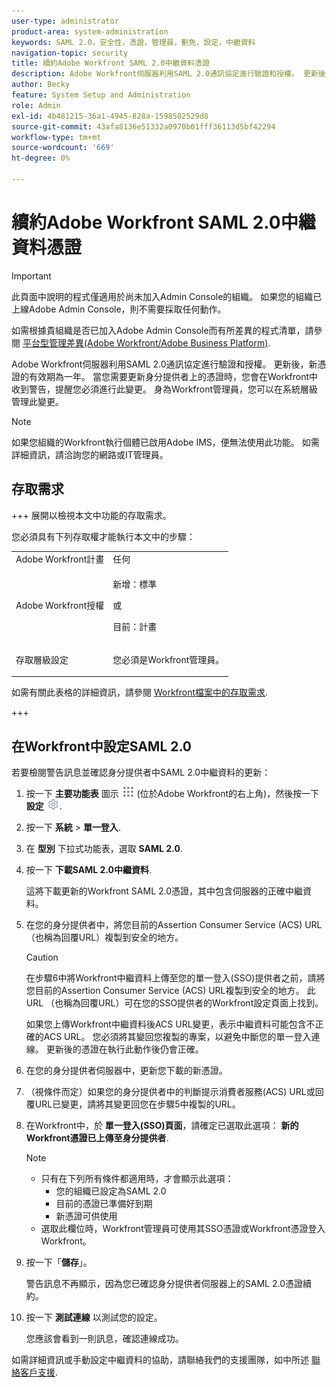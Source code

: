 ```yaml
---
user-type: administrator
product-area: system-administration
keywords: SAML 2.0，安全性，憑證，管理員，劐免，設定，中繼資料
navigation-topic: security
title: 續約Adobe Workfront SAML 2.0中繼資料憑證
description: Adobe Workfront伺服器利用SAML 2.0通訊協定進行驗證和授權。 更新後，新憑證的有效期為一年。 當您需要更新身分提供者上的憑證時，您會在Workfront中收到警告，提醒您必須進行此變更。 身為Workfront管理員，您可以在系統層級管理此變更。
author: Becky
feature: System Setup and Administration
role: Admin
exl-id: 4b481215-36a1-4945-828a-1598502529d8
source-git-commit: 43afa8136e51332a0970b01fff36113d5bf42294
workflow-type: tm+mt
source-wordcount: '669'
ht-degree: 0%

---
```


# 續約Adobe Workfront SAML 2.0中繼資料憑證

>[!IMPORTANT]
>
>此頁面中說明的程式僅適用於尚未加入Admin Console的組織。 如果您的組織已上線Adobe Admin Console，則不需要採取任何動作。
>
>如需根據貴組織是否已加入Adobe Admin Console而有所差異的程式清單，請參閱 [平台型管理差異(Adobe Workfront/Adobe Business Platform)](../../../administration-and-setup/get-started-wf-administration/actions-in-admin-console.md).

Adobe Workfront伺服器利用SAML 2.0通訊協定進行驗證和授權。 更新後，新憑證的有效期為一年。 當您需要更新身分提供者上的憑證時，您會在Workfront中收到警告，提醒您必須進行此變更。 身為Workfront管理員，您可以在系統層級管理此變更。

<!--Use this Important note box in the last few weeks before each update.

You must take action to update the metadata in your identity provider with the information from the renewed certificate before the specified date. Mismatched certificates can keep your users from logging in to Workfront after November 22, 2022.
 
-->

>[!NOTE]
>
>如果您組織的Workfront執行個體已啟用Adobe IMS，便無法使用此功能。 如需詳細資訊，請洽詢您的網路或IT管理員。

## 存取需求

+++ 展開以檢視本文中功能的存取需求。

您必須具有下列存取權才能執行本文中的步驟：

<table style="table-layout:auto"> 
 <col> 
 <col> 
 <tbody> 
  <tr> 
   <td role="rowheader">Adobe Workfront計畫</td> 
   <td>任何</td> 
  </tr> 
 <tr> 
  <td role="rowheader">Adobe Workfront授權</td> 
  <td> <p>新增：標準 </p>
 <p>或</p> 
<p>目前：計畫 </p> 
</td> 
 </tr>   
 <tr> 
   <td role="rowheader">存取層級設定</td> 
   <td> <p>您必須是Workfront管理員。</p> </td> 
  </tr> 
 </tbody> 
</table>

如需有關此表格的詳細資訊，請參閱 [Workfront檔案中的存取需求](/help/quicksilver/administration-and-setup/add-users/access-levels-and-object-permissions/access-level-requirements-in-documentation.md).

+++

## 在Workfront中設定SAML 2.0

若要檢閱警告訊息並確認身分提供者中SAML 2.0中繼資料的更新：

1. 按一下 **主要功能表** 圖示 ![](assets/main-menu-icon.png) (位於Adobe Workfront的右上角)，然後按一下 **設定** ![](assets/gear-icon-settings.png).

1. 按一下 **系統** > **單一登入**.

1. 在 **型別** 下拉式功能表，選取 **SAML 2.0**.

1. 按一下 **下載SAML 2.0中繼資料**.

   這將下載更新的Workfront SAML 2.0憑證，其中包含伺服器的正確中繼資料。

1. 在您的身分提供者中，將您目前的Assertion Consumer Service (ACS) URL （也稱為回覆URL）複製到安全的地方。

   >[!CAUTION]
   >
   >在步驟6中將Workfront中繼資料上傳至您的單一登入(SSO)提供者之前，請將您目前的Assertion Consumer Service (ACS) URL複製到安全的地方。 此URL （也稱為回覆URL）可在您的SSO提供者的Workfront設定頁面上找到。
   >
   >
   >如果您上傳Workfront中繼資料後ACS URL變更，表示中繼資料可能包含不正確的ACS URL。 您必須將其變回您複製的專案，以避免中斷您的單一登入連線。 更新後的憑證在執行此動作後仍會正確。

1. 在您的身分提供者伺服器中，更新您下載的新憑證。
1. （視條件而定）如果您的身分提供者中的判斷提示消費者服務(ACS) URL或回覆URL已變更，請將其變更回您在步驟5中複製的URL。
1. 在Workfront中，於 **單一登入(SSO)頁面**，請確定已選取此選項： **新的Workfront憑證已上傳至身分提供者**.

   >[!NOTE]
   >
   >* 只有在下列所有條件都適用時，才會顯示此選項：
   >   * 您的組織已設定為SAML 2.0
   >   * 目前的憑證已準備好到期
   >   * 新憑證可供使用
   >* 選取此欄位時，Workfront管理員可使用其SSO憑證或Workfront憑證登入Workfront。

1. 按一下「**儲存**」。

   警告訊息不再顯示，因為您已確認身分提供者伺服器上的SAML 2.0憑證續約。

1. 按一下 **測試連線** 以測試您的設定。

   您應該會看到一則訊息，確認連線成功。

如需詳細資訊或手動設定中繼資料的協助，請聯絡我們的支援團隊，如中所述 [聯絡客戶支援](../../../workfront-basics/tips-tricks-and-troubleshooting/contact-customer-support.md).
